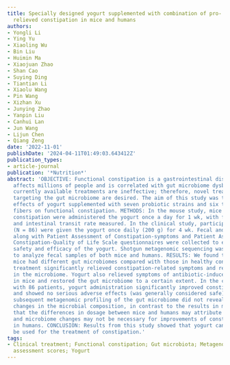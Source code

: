 ```yaml
---
title: Specially designed yogurt supplemented with combination of pro- and prebiotics
  relieved constipation in mice and humans
authors:
- Yongli Li
- Ying Yu
- Xiaoling Wu
- Bin Liu
- Huimin Ma
- Xiaojuan Zhao
- Shan Cao
- Suying Ding
- Tiantian Li
- Xiaolu Wang
- Pin Wang
- Xizhan Xu
- Junying Zhao
- Yanpin Liu
- Canhui Lan
- Jun Wang
- Lijun Chen
- Qiang Zeng
date: '2022-11-01'
publishDate: '2024-04-11T01:49:03.643412Z'
publication_types:
- article-journal
publication: '*Nutrition*'
abstract: 'OBJECTIVE: Functional constipation is a gastrointestinal disorder that
  affects millions of people and is correlated with gut microbiome dysbiosis. The
  currently available treatments are ineffective; therefore, novel treatment schemes
  targeting the gut microbiome are desired. The aim of this study was to assess the
  effects of yogurt supplemented with seven probiotic strains and six types of dietary
  fibers on functional constipation. METHODS: In the mouse study, mice with induced
  constipation were administered the yogurt once a day for 1 wk, with fecal parameters
  and intestinal transit rate measured. In the clinical study, participants with constipation
  (N = 86) were given the yogurt once daily (200 g) for 4 wk. Fecal and blood samples
  along with Patient Assessment of Constipation-symptoms and Patient Assessment of
  Constipation-Quality of Life Scale questionnaires were collected to evaluate the
  safety and efficacy of the yogurt. Shotgun metagenomic sequencing was performed
  to analyze fecal samples of both mice and humans. RESULTS: We found that constipated
  mice had different gut microbiomes compared with those in healthy controls; yogurt
  treatment significantly relieved constipation-related symptoms and resulted in shifts
  in the microbiome. Yogurt also relieved symptoms of antibiotic-induced constipation
  in mice and restored the gut microbiome to a certain extent. In the clinical trial
  with 86 patients, yogurt administration significantly improved constipation symptoms
  and showed no serious adverse effects (was generally considered safe). However,
  subsequent metagenomic profiling of the gut microbiome did not reveal significant
  changes in the microbial composition, in contrast to the results in mice. We hypothesize
  that the differences in dosage between mice and humans may attribute to such discrepancies,
  and microbiome changes may not be necessary for improvements of constipation symptoms
  in humans. CONCLUSION: Results from this study showed that yogurt can potentially
  be used for the treatment of constipation.'
tags:
- Clinical treatment; Functional constipation; Gut microbiota; Metagenomics; Patient
  assessment scores; Yogurt
---
```

